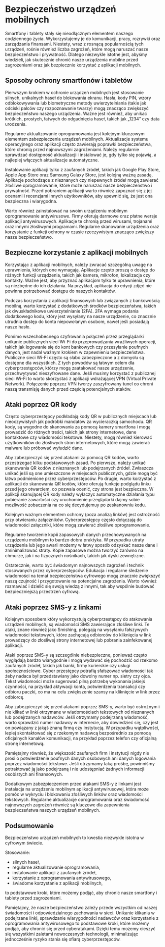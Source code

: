 # Bezpieczeństwo urządzeń mobilnych

Smartfony i tablety stały się nieodłącznym elementem naszego codziennego życia. Wykorzystujemy je do komunikacji, pracy, rozrywki oraz zarządzania finansami. Niestety, wraz z rosnącą popularnością tych urządzeń, rośnie również liczba zagrożeń, które mogą naruszać nasze bezpieczeństwo i prywatność. Dlatego niezwykle istotne jest, abyśmy wiedzieli, jak skutecznie chronić nasze urządzenia mobilne przed zagrożeniami oraz jak bezpiecznie korzystać z aplikacji mobilnych.

## Sposoby ochrony smartfonów i tabletów

Pierwszym krokiem w ochronie urządzeń mobilnych jest stosowanie silnych, unikalnych haseł do blokowania ekranu. Hasła, kody PIN, wzory odblokowywania lub biometryczne metody uwierzytelniania (takie jak odciski palców czy rozpoznawanie twarzy) mogą znacząco zwiększyć bezpieczeństwo naszego urządzenia. Ważne jest również, aby unikać krótkich, prostych, łatwych do odgadnięcia haseł, takich jak „1234” czy data urodzenia.

Regularne aktualizowanie oprogramowania jest kolejnym kluczowym elementem zabezpieczenia urządzeń mobilnych. Aktualizacje systemu operacyjnego oraz aplikacji często zawierają poprawki bezpieczeństwa, które chronią przed najnowszymi zagrożeniami. Należy regularnie sprawdzać dostępność aktualizacji i instalować je, gdy tylko się pojawią, a najlepiej włączych aktualizacje automatyczne.

Instalowanie aplikacji tylko z zaufanych źródeł, takich jak Google Play Store, Apple App Store oraz Samsung Galaxy Store, jest kolejną ważną zasadą. Aplikacje pochodzące z nieznanych czy niepewnych źródeł mogą zawierać złośliwe oprogramowanie, które może naruszać nasze bezpieczeństwo i prywatność. Przed pobraniem aplikacji warto również zapoznać się z jej ocenami i recenzjami innych użytkowników, aby upewnić się, że jest ona bezpieczna i wiarygodna.

Warto również zainstalować na swoim urządzeniu mobilnym oprogramowanie antywirusowe. Firmy oferują darmowe oraz płatne wersje aplikacji antywirusowych. Aplikacje te chronią przed wirusami, trojanami oraz innymi złośliwymi programami. Regularne skanowanie urządzenia oraz korzystanie z funkcji ochrony w czasie rzeczywistym znacząco zwiększy nasze bezpieczeństwo.

## Bezpieczne korzystanie z aplikacji mobilnych

Korzystając z aplikacji mobilnych, należy zwracać szczególną uwagę na uprawnienia, których one wymagają. Aplikacje często proszą o dostęp do różnych funkcji urządzenia, takich jak kamera, mikrofon, lokalizacja czy kontakty. Ważne jest, aby przyznać aplikacjom tylko te uprawnienia, które są niezbędne do ich działania. Na przykład, aplikacja do edycji zdjęć nie powinna potrzebować dostępu do naszych kontaktów.

Podczas korzystania z aplikacji finansowych lub związanych z bankowością mobilną, warto korzystać z dodatkowych środków bezpieczeństwa, takich jak dwuskładnikowe uwierzytelnianie (2FA). 2FA wymaga podania dodatkowego kodu, który jest wysyłany na nasze urządzenie, co znacznie utrudnia dostęp do konta niepowołanym osobom, nawet jeśli posiadają nasze hasło.

Pomimo wszechobecnego szyfrowania połączeń przez przeglądarki unikanie publicznych sieci Wi-Fi do przeprowadzania wrażliwych operacji, takich jak logowanie się do kont bankowych czy przesyłanie poufnych danych, jest nadal ważnym krokiem w zapewnieniu bezpieczeństwa. Publiczne sieci Wi-Fi często są słabo zabezpieczone a z domysłu są dostępne dla wszystkich. Z tych powodów są łatwym celem dla cyberprzestępców, którzy mogą zaatakować nasze urządzenie, przechwytywać nieszyfrowane dane. Jeśli musimy korzystać z publicznej sieci Wi-Fi to warto skorzystać z aplikacji wdrażającej VPN (Virtual Private Network). Połączenie poprzez VPN tworzy zaszyfrowany tunel co chroni naszą transmisję danych przed częścią potencjalnych ataków.

## Ataki poprzez QR kody

Często cyberprzestępcy podkładają kody QR w publicznych miejscach lub nieoczywistych jak podróbki mandatów za wycieraczką samochodu. QR kody, są wygodne do skanowania za pomocą kamery smartfona i mogą prowadzić do różnych treści, takich jak strony internetowe, dane kontaktowe czy wiadomości tekstowe. Niestety, mogą również kierować użytkowników do złośliwych stron internetowych, które mogą zawierać malware lub próbować wyłudzić dane.

Aby zabezpieczyć się przed atakami za pomocą QR kodów, warto przestrzegać kilku podstawowych zasad. Po pierwsze, należy unikać skanowania QR kodów z nieznanych lub podejrzanych źródeł. Zwłaszcza unikać jeśli są one umieszczone w miejscach publicznych, gdzie mogą być łatwo podmienione przez cyberprzestępców. Po drugie, warto korzystać z aplikacji do skanowania QR kodów, które oferują funkcje podglądu linku przed jego otwarciem, co pozwala ocenić, czy strona jest bezpieczna. W aplikcji skanującej QR kody należy wyłaczyc automatyczne działania typu pobieranie zawartości czy uruchomienie przeglądarki dajmy sobie mozliwość zobaczenia na co się decydujemuy po zeskanowniu kodu.

Kolejnym ważnym elementem ochrony (poza analizą linków) jest ostrożność przy otwieraniu załączników. Cyberprzestępcy często dołączają do wiadomości załączniki, które mogą zawierać złośliwe oprogramowanie.

Regularne tworzenie kopii zapasowych danych przechowywanych na urządzeniu mobilnym to bardzo dobra praktyka. W przypadku utraty urządzenia lub jego awarii możemy w łatwy sposób odzyskać nasze dane i zminimalizować straty. Kopie zapasowe można tworzyć zarówno na chmurze, jak i na fizycznych nośnikach, takich jak dyski zewnętrzne.

Ostatecznie, warto być świadomym najnowszych zagrożeń i technik stosowanych przez cyberprzestępców. Edukacja i regularne śledzenie wiadomości na temat bezpieczeństwa cyfrowego mogą znacznie zwiększyć naszą czujność i przygotowanie na potencjalne zagrożenia. Warto również rozmawiać i  dzielić się swoją wiedzą z innymi, tak aby wspólnie budować bezpieczniejszą przestrzeń cyfrową.

## Ataki poprzez SMS-y z linkami

Kolejnym sposobem który wykorzystują cyberprzestępcy do atakowania urządzeń mobilnych, są wiadomości SMS zawierające złośliwe linki. Te ataki, znane również jako Smishing, polegają na wysyłaniu fałszywych wiadomości tekstowych, które zachęcają odbiorców do kliknięcia w link prowadzący do złośliwej strony internetowej lub pobrania zainfekowanej aplikacji.

Ataki poprzez SMS-y są szczególnie niebezpieczne, ponieważ często wyglądają bardzo wiarygodnie i mogą wydawać się pochodzić od rzekomo zaufanych źródeł, takich jak banki, firmy kurierskie czy usługi społecznościowe. Cyber przestępcy potrafią sfałszować wiadomości tak żeby nadaca był przedstawiany jako dowolny numer np. sietry czy ojca.  Tekst wiadomości może sugerować pilną potrzebę wykonania jakiejś czynności, na przykład aktywacji konta, potwierdzenia transakcji czy odbioru paczki, co ma na celu zwiększenie szansy na kliknięcie w link przez odbiorcę.

Aby zabezpieczyć się przed atakami poprzez SMS-y, warto być ostrożnym i nie klikać w linki otrzymane w wiadomościach tekstowych od nieznanych lub podejrzanych nadawców. Jeśli otrzymamy podejrzaną wiadomość, warto sprawdzić numer nadawcy w internecie, aby dowiedzieć się, czy jest on powiązany z jakąś znaną firmą czy instytucją. W przypadku wątpliwości, lepiej skontaktować się z rzekomym nadawcą bezpośrednio za pomocą oficjalnych kanałów komunikacji, na przykład poprzez telefon czy oficjalną stronę internetową.

Pamiętajmy również, że większość zaufanych firm i instytucji nigdy nie prosi o potwierdzenie poufnych danych osobowych ani danych logowania poprzez wiadomości tekstowe. Jeśli otrzymamy taką prośbę, powinniśmy potraktować ją jako podejrzaną i nie udostępniać żadnych informacji osobistych ani finansowych.

Dodatkowym zabezpieczeniem przed atakami SMS-y z linkami jest instalacja na urządzeniu mobilnym aplikacji antywirusowej, która może pomóc w wykryciu i blokowaniu złośliwych linków oraz wiadomości tekstowych. Regularne aktualizacje oprogramowania oraz świadomość najnowszych zagrożeń również są kluczowe dla zapewnienia bezpieczeństwa naszych urządzeń mobilnych.

## Podsumowanie

Bezpieczeństwo urządzeń mobilnych to kwestia niezwykle istotna w cyfrowym świecie.

Stosowanie:

* silnych haseł,
* regularne aktualizowanie oprogramowania,
* instalowanie aplikacji z zaufanych źródeł,
* korzystanie z oprogramowania antywirusowego,
* świadome korzystanie z aplikacji mobilnych,

to podstawowe kroki, które możemy podjąć, aby chronić nasze smartfony i tablety przed zagrożeniami. 
  
Pamiętajmy, że nasze bezpieczeństwo zależy przede wszystkim od naszej świadomości i odpowiedzialnego zachowania w sieci. Unikanie klikania w podejrzane linki, sprawdzanie wiarygodności nadawców oraz korzystanie z oprogramowania antywirusowego to podstawowe kroki, które możemy podjąć, aby chronić się przed cyberatakami. Dzięki temu możemy cieszyć się wszystkimi zaletami nowoczesnych technologii, minimalizując jednocześnie ryzyko stania się ofiarą cyberprzestępców.
